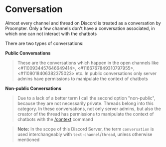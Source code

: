 # Conversation

Almost every channel and thread on Discord is treated as a conversation by Proompter. Only a few channels don't have a conversation associated, in which one can not interact with the chatbots


There are two types of conversations:

**Public Conversations**
> These are the conversations which happen in the open channels like <#1100934457646649414>, <#1166767849310797955>, <#1108018406382375023> etc.
> In public conversations only server admins have permissions to manipulate the context of chatbots

**Non-public Conversations**
> Due to a lack of a better term I call the second option "non-public", because they are not necessarily private. Threads belong into this category. In these conversations, not only server admins, but also the creator of the thread has permissions to manipulate the context of chatbots with the [/context](<https://discord.com/channels/1100933695986208849/1136860935991083079>) command



> **Note:** In the scope of this Discord Server, the term `conversation` is used interchangeably with `text-channel`/`thread`, unless otherwise mentioned
